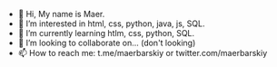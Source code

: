 - 👋 Hi, My name is Maer.
- 👀 I’m interested in html, css, python, java, js, SQL.
- 🌱 I’m currently learning htlm, css, python, SQL.
- 💞️ I’m looking to collaborate on... (don't looking)
- 📫 How to reach me: t.me/maerbarskiy or twitter.com/maerbarskiy

<!---
maerbarskiy/maerbarskiy is a ✨ special ✨ repository because its `README.md` (this file) appears on your GitHub profile.
You can click the Preview link to take a look at your changes.
--->
